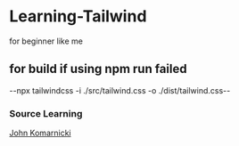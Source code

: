 # Learning-Tailwind
 for beginner like me


 ## for build if using npm run failed
 --npx tailwindcss -i ./src/tailwind.css -o ./dist/tailwind.css--

### Source Learning
[John Komarnicki](https://www.youtube.com/watch?v=00gyCtIQp8E&t=801s)
